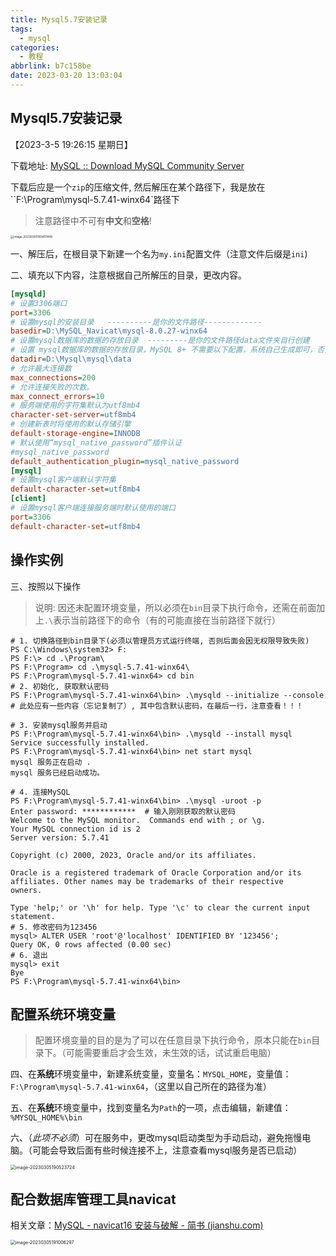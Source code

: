 ```yaml
---
title: Mysql5.7安装记录
tags:
  - mysql
categories:
  - 教程
abbrlink: b7c158be
date: 2023-03-20 13:03:04
---
```




## Mysql5.7安装记录

【2023-3-5 19:26:15 星期日】

下载地址: [MySQL :: Download MySQL Community Server](https://dev.mysql.com/downloads/mysql/5.7.html)

下载后应是一个`zip`的压缩文件, 然后解压在某个路径下，我是放在``F:\Program\mysql-5.7.41-winx64`路径下

> 注意路径中不可有**中文**和**空格**!

<img src="https://qiniu.yujing.fit/typora_img/image-20230305183451849.png" alt="image-20230305183451849" style="zoom: 33%;" />

一、解压后，在根目录下新建一个名为`my.ini`配置文件（注意文件后缀是`ini`)

二、填充以下内容，注意根据自己所解压的目录，更改内容。

```ini
[mysqld]
# 设置3306端口
port=3306
# 设置mysql的安装目录   ----------是你的文件路径-------------
basedir=D:\MySQL_Navicat\mysql-8.0.27-winx64
# 设置mysql数据库的数据的存放目录  ---------是你的文件路径data文件夹自行创建
# 设置 mysql数据库的数据的存放目录，MySQL 8+ 不需要以下配置，系统自己生成即可，否则有可能报错
datadir=D:\Mysql\mysql\data
# 允许最大连接数
max_connections=200
# 允许连接失败的次数。
max_connect_errors=10
# 服务端使用的字符集默认为utf8mb4
character-set-server=utf8mb4
# 创建新表时将使用的默认存储引擎
default-storage-engine=INNODB
# 默认使用“mysql_native_password”插件认证
#mysql_native_password
default_authentication_plugin=mysql_native_password
[mysql]
# 设置mysql客户端默认字符集
default-character-set=utf8mb4
[client]
# 设置mysql客户端连接服务端时默认使用的端口
port=3306
default-character-set=utf8mb4
```



## 操作实例

三、按照以下操作

> 说明: 因还未配置环境变量，所以必须在`bin`目录下执行命令，还需在前面加上`.\`表示当前路径下的命令（有的可能直接在当前路径下就行）

```shell
# 1. 切换路径到bin目录下(必须以管理员方式运行终端, 否则后面会因无权限导致失败)
PS C:\Windows\system32> F:
PS F:\> cd .\Program\
PS F:\Program> cd .\mysql-5.7.41-winx64\
PS F:\Program\mysql-5.7.41-winx64> cd bin
# 2. 初始化, 获取默认密码
PS F:\Program\mysql-5.7.41-winx64\bin> .\mysqld --initialize --console
# 此处应有一些内容（忘记复制了）, 其中包含默认密码，在最后一行，注意查看！！！

# 3. 安装mysql服务并启动
PS F:\Program\mysql-5.7.41-winx64\bin> .\mysqld --install mysql
Service successfully installed.
PS F:\Program\mysql-5.7.41-winx64\bin> net start mysql
mysql 服务正在启动 .
mysql 服务已经启动成功。

# 4. 连接MySQL
PS F:\Program\mysql-5.7.41-winx64\bin> .\mysql -uroot -p
Enter password: ************  # 输入刚刚获取的默认密码
Welcome to the MySQL monitor.  Commands end with ; or \g.
Your MySQL connection id is 2
Server version: 5.7.41

Copyright (c) 2000, 2023, Oracle and/or its affiliates.

Oracle is a registered trademark of Oracle Corporation and/or its
affiliates. Other names may be trademarks of their respective
owners.

Type 'help;' or '\h' for help. Type '\c' to clear the current input statement.
# 5. 修改密码为123456
mysql> ALTER USER 'root'@'localhost' IDENTIFIED BY '123456';
Query OK, 0 rows affected (0.00 sec)
# 6. 退出
mysql> exit
Bye
PS F:\Program\mysql-5.7.41-winx64\bin>
```

## 配置系统环境变量

> 配置环境变量的目的是为了可以在任意目录下执行命令，原本只能在`bin`目录下。（可能需要重启才会生效，未生效的话，试试重启电脑）

四、在**系统**环境变量中，新建系统变量，变量名：`MYSQL_HOME`，变量值：`F:\Program\mysql-5.7.41-winx64`，（这里以自己所在的路径为准）

五、在**系统**环境变量中，找到变量名为`Path`的一项，点击编辑，新建值：`%MYSQL_HOME%\bin`



六、（*此项不必须*）可在服务中，更改mysql启动类型为手动启动，避免拖慢电脑。（可能会导致后面有些时候连接不上，注意查看mysql服务是否已启动）

<img src="http://qiniu.yujing.fit/typora_img/image-20230305190523724.png" alt="image-20230305190523724" style="zoom: 50%;" />

## 配合数据库管理工具navicat

相关文章：[MySQL - navicat16 安装与破解 - 简书 (jianshu.com)](https://www.jianshu.com/p/9c4c499429da)

<img src="http://qiniu.yujing.fit/typora_img/image-20230305191006297.png" alt="image-20230305191006297" style="zoom: 50%;" />